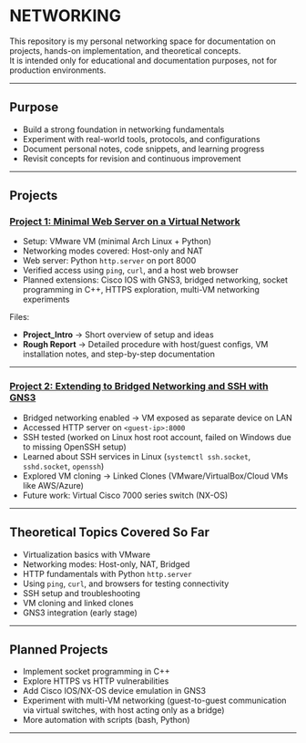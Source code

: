 # NETWORKING  

This repository is my personal networking space for documentation on projects, hands-on implementation, and theoretical concepts.  
It is intended only for educational and documentation purposes, not for production environments.  

---

## Purpose
- Build a strong foundation in networking fundamentals  
- Experiment with real-world tools, protocols, and configurations  
- Document personal notes, code snippets, and learning progress  
- Revisit concepts for revision and continuous improvement  

---

## Projects  

### [Project 1: Minimal Web Server on a Virtual Network](./Project1)  
- Setup: VMware VM (minimal Arch Linux + Python)  
- Networking modes covered: Host-only and NAT  
- Web server: Python `http.server` on port 8000  
- Verified access using `ping`, `curl`, and a host web browser  
- Planned extensions: Cisco IOS with GNS3, bridged networking, socket programming in C++, HTTPS exploration, multi-VM networking experiments  

Files:  
- **Project_Intro** → Short overview of setup and ideas  
- **Rough Report** → Detailed procedure with host/guest configs, VM installation notes, and step-by-step documentation  

---

### [Project 2: Extending to Bridged Networking and SSH with GNS3](./Project2)  
- Bridged networking enabled → VM exposed as separate device on LAN  
- Accessed HTTP server on `<guest-ip>:8000`  
- SSH tested (worked on Linux host root account, failed on Windows due to missing OpenSSH setup)  
- Learned about SSH services in Linux (`systemctl ssh.socket`, `sshd.socket`, `openssh`)  
- Explored VM cloning → Linked Clones (VMware/VirtualBox/Cloud VMs like AWS/Azure)  
- Future work: Virtual Cisco 7000 series switch (NX-OS)  

---

## Theoretical Topics Covered So Far
- Virtualization basics with VMware  
- Networking modes: Host-only, NAT, Bridged  
- HTTP fundamentals with Python `http.server`  
- Using `ping`, `curl`, and browsers for testing connectivity  
- SSH setup and troubleshooting  
- VM cloning and linked clones  
- GNS3 integration (early stage)  

---

## Planned Projects
- Implement socket programming in C++  
- Explore HTTPS vs HTTP vulnerabilities  
- Add Cisco IOS/NX-OS device emulation in GNS3  
- Experiment with multi-VM networking (guest-to-guest communication via virtual switches, with host acting only as a bridge)  
- More automation with scripts (bash, Python)  

---
